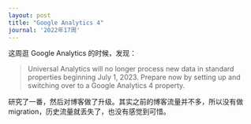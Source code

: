 ```yaml
---
layout: post
title: "Google Analytics 4"
journal: '2022年17周'
---
```


这周逛 Google Analytics 的时候，发现：

> Universal Analytics will no longer process new data in standard properties beginning July 1, 2023. Prepare now by setting up and switching over to a Google Analytics 4 property.

研究了一番，然后对博客做了升级。其实之前的博客流量并不多，所以没有做 migration，历史流量就丢失了，也没有感觉到可惜。
